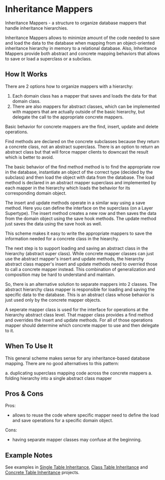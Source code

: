 ﻿# Inheritance Mappers

Inheritance Mappers - a structure to organize database mappers that handle inheritance hierarchies.

Inheritance Mappers allows to minimize amount of the code needed to save and load the data to the database
when mapping from an object-oriented inheritance hierarchy in memory to a relational database.
Also, Inheritance Mappers provide both abstract and concrete mapping behaviors that allows
to save or load a superclass or a subclass.

## How It Works

There are 2 options how to organize mappers with a hierarchy:

1. Each domain class has a mapper that saves and loads the data for that domain class.
1. There are also mappers for abstract classes, which can be implemented with mappers that
are actually outside of the basic hierarchy, but delegate the call to the appropriate concrete mappers.

Basic behavior for concrete mappers are the find, insert, update and delete operations.

Find methods are declared on the concrete subclasses because
they return a concrete class, not an abstract superclass.
There is an option to return an abstract class but that will force
mapper clients to downcast the result which is better to avoid.

The basic behavior of the find method method is to find the appropriate row in the database,
instantiate an object of the correct type (decided by the subclass)
and then load the object with data from the database.
The load method is declared in an abstract mapper superclass and implemented by each mapper in the hierarchy
which loads the behavior for its corresponding domain object.

The insert and update methods operate in a similar way using a save method.
Here you can define the interface on the superclass (on a Layer Supertype).
The insert method creates a new row and then saves the data from the domain object
using the save hook methods. The update method just saves the data using the save hook as well.

This scheme makes it easy to write the appropriate mappers to save the information needed
for a concrete class in the hiearchy.

The next step is to support loading and saving an abstract class in the hierarchy (abstract super class).
While concrete mapper classes can just use the abstract mapper's insert and update methods,
the hierarchy abstract class mapper's insert and update methods need to overried those to call a concrete mapper instead.
This combination of generalization and composition may be hard to understand and maintain.

So, there is an alternative solution to separate mappers into 2 classes.
The abstract hierarchy class mapper is responsible for loading and saving the specific data to the database.
This is an abstract class whose behavior is just used only by the concrete mapper objects.

A seperate mapper class is used for the interface for operations at the hierarchy abstract class level.
That mapper class provides a find method and overrides the insert and update methods.
For all of those operations mapper should determine which concrete mapper to use and then delegate to it.


## When To Use It

This general scheme makes sense for any inheritance-based database mapping.
There are no good alternatives to this pattern:

a. duplicating superclass mapping code across the concrete mappers
a. folding hierarchy into a single abstract class mapper

## Pros & Cons

Pros:

- allows to reuse the code where specific mapper need to define the load and save operations for a specific domain object.

Cons:

- having separate mapper classes may confuse at the beginning.

## Example Notes

See examples in [Single Table Inheritance](../SingleTableInheritance),
[Class Table Inheritance](../ClassTableInheritance) and
[Concrete Table Inheritance](../ConcreteTableInheritance) projects.

